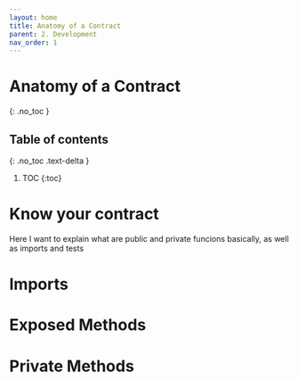 ```yaml
---
layout: home
title: Anatomy of a Contract
parent: 2. Development
nav_order: 1
---
```


# Anatomy of a Contract
{: .no_toc }

## Table of contents
{: .no_toc .text-delta }

1. TOC
{:toc}

# Know your contract 

Here I want to explain what are public and private funcions basically, as
well as imports and tests

# Imports

# Exposed Methods

# Private Methods

